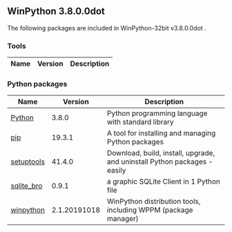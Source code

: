 ## WinPython 3.8.0.0dot 

The following packages are included in WinPython-32bit v3.8.0.0dot .

### Tools

Name | Version | Description
-----|---------|------------


### Python packages

Name | Version | Description
-----|---------|------------
[Python](http://www.python.org/) | 3.8.0 | Python programming language with standard library
[pip](https://pypi.org/project/pip) | 19.3.1 | A tool for installing and managing Python packages
[setuptools](https://pypi.org/project/setuptools) | 41.4.0 | Download, build, install, upgrade, and uninstall Python packages - easily
[sqlite_bro](https://pypi.org/project/sqlite_bro) | 0.9.1 | a graphic SQLite Client in 1 Python file
[winpython](http://winpython.github.io/) | 2.1.20191018 | WinPython distribution tools, including WPPM (package manager)